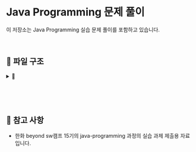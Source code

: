 # Java Programming 문제 풀이

이 저장소는 Java Programming 실습 문제 풀이를 포함하고 있습니다.

<br>

## 📂 파일 구조

<details>
<summary><strong>📂 </strong></summary>

<br>

<details>
<summary><strong>📂 chap01-literal-and-variable </strong></summary>
  
```
📂 chap01-literal-and-variable
 ├── 📂 level01.basic
 │   ├── Application1.java
 │   ├── Application2.java
 └── 📂 level02.normal
     ├── Application1.java
     └── Application2.java
```

</details>

<br>

<details>
<summary><strong>📂 chap03-method-and-api </strong></summary>

```
📂 chap03-method-and-api
 ├── 📂 level01.basic
 │   ├── Calculator.java
 │   └── Application.java
 └── 📂 level02.normal
     ├── RandomMaker.java
     └── Application.java
```

</details>

<br>

<details>
<summary><strong>📂 chap04-control-flow </strong></summary>
 
```
📂 chap04-control-flow
 ├── 📂 section01
 │   ├── 📂 level02.normal
 │   │   ├── Application1.java
 │   │   └── Application2.java
 │   ├── 📂 level03.hard
 │   │   ├── Application1.java
 │   │   └── Application2.java
 │   └── 📂 level04.advanced
 │       ├── Application1.java
 │       └── Application2.java
 └── 📂 section02
     ├── 📂 level02.normal
     │   ├── Application1.java
     │   ├── Application2.java
     │   └── Application3.java
     ├── 📂 level03.hard
     │   ├── Application1.java
     │   ├── Application2.java
     │   └── Application3.java
     └── 📂 level04.advanced
         └── Application1.java
```

</details>


<br>

<details>
<summary><strong>📂 chap05-array </strong></summary>
 
```
📂 chap05-array
 ├── 📂 section01.array
 │   ├── 📂 level02.normal
 │   │   ├── Application1.java
 │   │   └── Application2.java
 │   ├── 📂 level03.hard
 │   │   └── Application1.java
 │   └── 📂 level04.advanced
 │       ├── Application1.java
 │       └── Application2.java
 └── 📂 section02.demensional_array
     └── 📂 level03.hard
         └── Application1.java
```

</details>

<br>


<details>
<summary><strong>📂 chap06-class-and-object </strong></summary>
 
```

📂 chap06-class-and-object
 ├── 📂 level01.basic
 │   ├── 📂 student.model.dto
 │   │   └── StudentDTO.java
 │   └── 📂 student.run
 │       └── Application.java
 └── 📂 level02.normal
     ├── 📂 book.model.dto
     │   └── bookDTO.java
     └── 📂 book.run
         └── Application.java
```

</details>

<br>


<details>
<summary><strong>📂 chap08-polymorphism </strong></summary>
 
```

📂 chap08-polymorphism
 └── 📂 level01.basic
     ├── Shape.java
     ├── ShapeManager.java
     ├── Resizable.java
     ├── Circle.java
     ├── Rectangle.java
     ├── Triangle.java
     └── Application.java
```

</details>


<br>

<details>
<summary><strong>📂 chap09-api </strong></summary>
 
```

📂 chap09-api
 └── 📂 level01.basic
     ├── Application1.java
     └── Application2.java
```
</details>

<br>

<details>
<summary><strong>📂 chap10-exception </strong></summary>
 
```

📂 chap10-exception
 ├── 📂 level01.basic
 │   └── Application1.java
 └── 📂 level02.normal
     └── Application2.java
```

</details>

<br>

<details>
<summary><strong>📂 chap11-io </strong></summary>
 
```

📂 chap11-io
 ├── 📂 level01.basic
 │   ├── Application1.java
 │   └── Application2.java
 └── 📂 level02.normal
     └── Application.java
```

</details>


<br>

<details>
<summary><strong>📂 chap12-generic </strong></summary>
 
```

📂 chap12-generic
 └── 📂 level01.basic
     ├── Application1.java
     └── Application2.java
```

</details>




<br><br><br>

## 📄 실습 문제 내용


<details>
<summary><strong>📁 chap01-literal-and-variable</strong></summary>


<details>
<summary><strong>📂 - Level 01 - Basic</strong></summary>

**📌 문제 개요**

- **패키지:** `com.meowdule.level01.basic`
- **구현 클래스:**
  - `Application1.java`
    - 두 개의 정수를 선언하여 사칙연산을 수행하고 결과 출력
  - `Application2.java`
    - 사각형의 넓이와 둘레를 계산하여 출력
<details>
<summary>🛠 실행 예시</summary>

```
-- 출력 예시 - Application1 --
더하기 결과  : 50
빼기 결과 : -10
곱하기 결과 : 600
나누기한 몫 : 0
나누기한 나머지 : 20
```
```
-- 출력 예시 - Application2 --
면적 : 455.0
둘레 : 97.8
```

</details>

</details>

<br>

<details>

<summary><strong>📂 - Level 02 - Normal</strong></summary>

**📌 문제 개요**

- **패키지:** `com.meowdule.level02.normal`
- **구현 클래스:**
  - `Application1.java`
    - 문자 'a'의 유니코드 값을 출력
  - `Application2.java`
    - 국어, 수학, 영어 점수를 저장하고 총점과 평균을 정수로 변환하여 출력
<details>
<summary>🛠 실행 예시</summary>

```
-- 출력 예시 - Application1 --
문자 a의 unicode : 97
```
```
-- 출력 예시 - Application1 --
총점 : 201
평균 : 67
```

</details>

</details>



</details>

---


<details>
<summary><strong>📁 chap03-method-and-api</strong></summary>


<details>
<summary><strong>📂 - Level 01 - Basic</strong></summary>

**📌 문제 개요**

- **패키지:** `com.greedy.level01.basic`
- **구현 클래스:**
  - `Calculator.java`
    - `checkMethod()`: 메서드 호출 확인용
    - `sum1to10()`: 1부터 10까지의 합 반환
    - `checkMaxNumber(a, b)`: 두 수 중 큰 값 출력
    - `sumTwoNumber(a, b)`: 두 수의 합 반환
    - `minusTwoNumber(a, b)`: 두 수의 차 반환
  - `Application.java`
    - `main()`: `Calculator`의 모든 메서드를 호출하여 결과 출력

📄 **[문제 PDF 보기](pdf/chap03-method-and-api-practice-quiestion.com.greedy.level01.basic.pdf)**

<details>
<summary>🛠 실행 예시</summary>

```
메소드 호출 확인
1부터 10까지의 합 : 55
두 수 중 큰 수는 20이다.
10과 20의 합은 : 30
10과 5의 차는 : 5
```

</details>

</details>

<br>

<details>
<summary><strong>📂 - Level 02 - Normal</strong></summary>

**📌 문제 개요**

- **패키지:** `com.greedy.level02.normal`
- **구현 클래스:**
  - `RandomMaker.java`
    - `randomNumber(min, max)`: 최소값~최대값 범위의 난수 반환
    - `randomUpperAlphabet(length)`: 랜덤 대문자 문자열 반환
    - `rockPaperScissors()`: 가위, 바위, 보 중 하나 반환
    - `tossCoin()`: 동전 앞면 또는 뒷면 반환
  - `Application.java`
    - `main()`: `RandomMaker`의 모든 메서드를 호출하여 결과 출력

📄 **[문제 PDF 보기](pdf/chap03-method-and-api-practice-quiestion.com.greedy.level02.normal.pdf)**

<details>
<summary>🛠 실행 예시:</summary>

```
-35
SLDIBMELEA
가위
앞면
```
</details>

</details>



</details>

---

<details>
<summary><strong>📁 chap04-control-flow</strong></summary>

<details>
<summary><strong>📂 - section01.conditional</strong></summary>

<details>
<summary><strong>📂 - - Level 02 - Normal</strong></summary>

**📌 문제 개요**

- **패키지:** `com.meowdule.section01.conditional.level02.normal`
- **구현 클래스:**
  - `Application1.java`
    - 1~10 사이의 정수 입력 후 홀짝 판별
  - `Application2.java`
    - BMI(신체질량지수) 계산 후 결과 출력

<details>
<summary>🛠 실행 예시</summary>

```
-- 출력 예시 - Applicatoin1 --
1 ~ 10 사이 홀수의 경우 "홀수다."
1 ~ 10 사이 짝수의 경우 "짝수다."

단 1 ~ 10 이외의 정수의 경우 "반드시 1~10 사이의 정수를 입력해야 합니다."
```
```
-- 출력 예시 - Applicatoin2 --
저체중(20 미만)인 경우 "당신은 저체중 입니다.",
정상체중(20이상 25미만)인 경우 "당신은 정상체중 입니다.",
과제충(25이상 30미만)인 경우 "당신은 과체중 입니다.",
비만(30이상)인 경우 "당신은 비만 입니다."
```

</details>



</details>

<br>

<details>
<summary><strong>📂 - - Level 03 - Hard</strong></summary>

**📌 문제 개요**

- **패키지:** `com.meowdule.section01.conditional.level03.Hard`
- **구현 클래스:**
  - `Application1.java`
    - 두 개의 정수와 연산 기호를 입력받아 연산 수행
  - `Application2.java`
    - 입력한 과일 이름에 따른 가격 출력

<details>
<summary>🛠 실행 예시</summary>

```
-- 출력 예시 - Applicatoin1 --
4 + 3 = 7

단, 준비된 연산기호 외의 문자를 입력하는 경우 "입력하신 연산은 없습니다. 프로그램을 종료합니다."
```
```
-- 출력 예시 - Applicatoin2 --
바나나의 가격은 3000원 입니다.

단, 목록에 없는 과일을 입력 시 "준비된 상품이 없습니다."
```

</details>

</details>

<br>

<details>
<summary><strong>📂 - - Level 04 - Advanced</strong></summary>

**📌 문제 개요**

- **패키지:** `com.meowdule.section01.conditional.level04.Advanced`
- **구현 클래스:**
  - `Application1.java`
    - 3과목 점수를 입력받아 합격 여부 판단 및 이유 출력
  - `Application2.java`
    - 영업사원의 급여 계산 프로그램 구현

<details>
<summary>🛠 실행 예시</summary>

```
-- 출력 예시 - Applicatoin1 --
평균 점수 미달로 불합격입니다.
영어 점수 미달로 불합격입니다.
수학 점수 미달로 불합격입니다.
```
```
-- 출력 예시 - Applicatoin2 --
======================
매출액 : 20000000
보너스율 : 1%
월 급여 : 3000000
보너스 금액 : 200000
======================
총 급여 : 3200000
```

</details>

</details>

</details>

<br>

<details>
<summary><strong>📂 - section02.looping_and_branching</strong></summary>

<details>
<summary><strong>📂 - - Level 02 - Normal</strong></summary>

**📌 문제 개요**

- **패키지:** `com.meowdule.section02.looping_and_branching.level02.Normal`
- **구현 클래스:**
  - `Application1.java`
    - 입력된 문자열을 한 글자씩 출력
  - `Application2.java`
    - 알파벳 'a'부터 'z'까지 차례로 출력
  - `Application3.java`
    - 정수를 입력받아 홀짝에 따라 '수박수박' 패턴 출력

<details>
<summary>🛠 실행 예시</summary>

```
-- 출력 예시 - Applicatoin1 --
0 : a
1 : p
2 : p
3 : l
4 : e
```
```
-- 출력 예시 - Applicatoin2 --
abcdefghijklmnopqrstuvwxyz
```
```
-- 출력 예시 - Applicatoin2 --
수박수박수
```

</details>

</details>

<br>

<details>
<summary><strong>📂 - - Level 03 - Hard</strong></summary>

**📌 문제 개요**

- **패키지:** `com.meowdule.section02.looping_and_branching.level03.Hard`
- **구현 클래스:**
  - `Application1.java`
    - 입력한 정수가 소수인지 판별
  - `Application2.java`
    - 1~100 사이 난수 맞추기 게임 구현
  - `Application3.java`
    - 문자열과 검색할 문자 입력 후 해당 문자의 개수 출력

<details>
<summary>🛠 실행 예시</summary>

```
-- 출력 예시 - Applicatoin1 --
소수인 경우 "소수다."
소수가 아닌 경우 "소수가 아니다."

단, 2보다 큰 정수가 아닌 경우 "잘못 입력하셨습니다. 다시 입력하세요."
```
```
-- 출력 예시 - Applicatoin2 --
정수를 입력하세요 : 5
입력하신 정수보다 작습니다.
정수를 입력하세요 : 3
입력하신 정수보다 큽니다.
정수를 입력하세요 : 4
정답입니다. 3회만에 정답을 맞추셨습니다.
```
```
-- 출력 예시 - Applicatoin2 --
포함된 갯수 : 2개

단, 문자열에 영문자가 아닌 문자가 섞여 있는 경우에는
    검색할 문자를 입력받지 않고 "영문자가 아닌 문자가 포함되어 있습니다."
```

</details>


</details>

<br>

<details>
<summary><strong>📂 - - Level 04 - Advanced</strong></summary>

**📌 문제 개요**

- **패키지:** `com.meowdule.section02.looping_and_branching.level04.Advanced`
- **구현 클래스:**
  - `Application1.java`
    - 시저 암호 알고리즘 구현
      - 어떤 문장의 각 알파벳을 일정한 거리만큼 밀어서 다른 알파벳으로 바꾸는 암호화 방식을 시저 암호라고 합니다.

<details>
<summary>🛠 실행 예시</summary>

```
-- 출력 예시 - Applicatoin1 --
e F d
```


</details>

</details>

</details>

</details>

---

<details>
<summary><strong>📁 chap05-array</strong></summary>

<details>
<summary><strong>📂 - section01.array</strong></summary>

<details>
<summary><strong>📂 - - Level 02 - Normal</strong></summary>

**📌 문제 개요**

- **패키지:** `com.meowdule.section01.array.level02.normal`
- **구현 클래스:**
  - `Application1.java`
    - 문자열을 입력받아 문자 배열로 변환한 후 특정 문자의 개수를 찾는 프로그램
  - `Application2.java`
    - 주민등록번호를 입력받아 성별 자리 이후부터 *로 마스킹하는 프로그램

<details>
<summary>🛠 실행 예시</summary>

```
-- 출력 예시 - Applicatoin1 --
문자열을 하나 입력하세요 : helloworld 
검색할 문자를 입력하세요 : l 
입력하신 문자열 helloworld에서 찾으시는 문자 l은 3개 입니다.
```
```
-- 출력 예시 - Applicatoin2 --
주민등록번호를 입력하세요 : 990101-1234567 
990101-1******
```

</details>



</details>

<br>

<details>
<summary><strong>📂 - - Level 03 - Hard</strong></summary>

**📌 문제 개요**

- **패키지:** `com.meowule.section01.array.level03.hard`
- **구현 클래스:**
  - `Application1.java`
    - 홀수인 양의 정수를 입력받아 배열을 할당하고 대칭 형태의 값을 저장 후 출력

<details>
<summary>🛠 실행 예시</summary>

```
-- 출력 예시 - Applicatoin1 --
홀수인 양의 정수를 입력하세요 : 7 
1 2 3 4 3 2 1

단, 홀수가 아닌 수를 입력할 경우 "양수 혹은 홀수만 입력해야 합니다."
```
```
-- 출력 예시 - Applicatoin2 --

```

</details>

</details>

<br>

<details>
<summary><strong>📂 - - Level 04 - Advanced</strong></summary>

**📌 문제 개요**

- **패키지:** `com.meowdule.section01.array.level04.advanced`
- **구현 클래스:**
  - `Application1.java`
    - 중복되지 않는 1~45 사이의 랜덤한 6개 숫자를 생성하고 정렬하여 출력하는 로또 번호 생성기
  - `Application2.java`
    - 숫자 야구게임 구현 (4자리 중복 없는 숫자를 맞추는 게임)

<details>
<summary>🛠 실행 예시</summary>

```
-- 출력 예시 - Applicatoin1 --
3 7 15 21 35 42
```
```
-- 출력 예시 - Applicatoin2 --
10회 남으셨습니다. 
4자리 숫자를 입력하세요 : 1234 
아쉽네요 0S 2B 입니다. 
9회 남으셨습니다. 
4자리 숫자를 입력하세요 : 7416 
정답입니다.

단, 4자리 숫자 이외 입력의 경우 "4자리 숫자를 입력해야 합니다."
```

</details>

</details>

</details>

<br>

<details>
<summary><strong>📂 - section02.demensional_array</strong></summary>


<details>
<summary><strong>📂 - - Level 03 - Hard</strong></summary>

**📌 문제 개요**

- **패키지:** `com.meowdule.section02.demensional_array.level03.hard`
- **구현 클래스:**
  - `Application1.java`
    - 가로, 세로 길이를 입력받아 랜덤한 알파벳 대문자로 채운 2차원 배열을 생성 후 출력

<details>
<summary>🛠 실행 예시</summary>

```
-- 출력 예시 - Applicatoin1 --
 가로 행의 수를 입력하세요 : 5 
 세로 열의 수를 입력하세요 : 4

F H Z G W F O T O R X V W H J X W S S J

단 1 ~ 10 이외의 정수 입력의 경우 " 반드시 1~10까지의 정수를 입력해야 합니다. 다시 입력하세요."
```


</details>


</details>

<br>

</details>

</details>

---

<details>
<summary><strong>📁 chap06-class-and-object</strong></summary>

<details>
<summary><strong>📂 - level01.basic-student</strong></summary>

**📌 문제 개요**

- **패키지:** `com.greedy.level01.basic.student`
- **구현 클래스:**
  - `StudentDTO.java`
    - `StudentDTO()`: 기본 생성자
    - `StudentDTO(grade, classroom, name, kor, eng, math)`: 학생 정보 초기화 생성자
    - `getInformation()`: 학생 정보 및 평균 점수 출력
  - `Application.java`
    - `main()`: 최대 10명의 학생 정보를 입력받아 출력

📄 **[문제 PDF 보기](pdf/chap06-class-and-object-practice-2.pdf)**

<details>
<summary>🛠 실행 예시</summary>

```
-- 출력 예시 - Applicatoin --
학년 : 1 
반 : 5 
이름 : 홍길동 
국어점수 : 40 
영어점수 : 60 
수학점수 : 70 
계속 추가할 겁니까 ? (y/n) : y

학년 : 2 
반 : 1 
이름 : 김말똥 
국어점수 : 70 
영어점수 : 80 
수학점수 : 100 
계속 추가할 겁니까 ? (y/n) : y

학년=1, 반=5, 이름=홍길동, 국어=40, 영어=60, 수학=70, 평균=56 
학년=2, 반=1, 이름=김말똥, 국어=70, 영어=80, 수학=100, 평균=83 
학년=3, 반=3, 이름=강경순, 국어=100, 영어=75, 수학=86, 평균=87
```

</details>



</details>

<br>

<details>
<summary><strong>📂 - level02.normal-book</strong></summary>


**📌 문제 개요**

- **패키지:** `com.greedy.level02.normal.book`
- **구현 클래스:**
  - `BookDTO.java`
    - `BookDTO()`: 기본 생성자
    - `BookDTO(title, publisher, author)`: 3개 필드 초기화 생성자
    - `BookDTO(title, publisher, author, price, discountRate)`: 모든 필드 초기화 생성자
    - `setters / getters`: 필드 값 수정 및 반환
    - `printInformation()`: 필드 값 출력
  - `Application.java`
    - `main()`: `BookDTO`의 모든 메서드를 호출하여 결과 출력

📄 **[문제 PDF 보기](pdf/chap06-class-and-object-practice-1.pdf)**

<details>
<summary>🛠 실행 예시</summary>

```
-- 출력 예시 - Applicatoin --
null, null, null, 0, 0.0 
자바의 정석, 도우출판, 남궁성, 0, 0.0 
홍길동전, 활빈당, 허균, 5000000, 0.5

```


</details>


</details>

<br>

</details>


---

<details>
<summary><strong>📁 chap08-polymorphism </strong></summary>


<details>
<summary><strong>📂 - Level 01 - Basic</strong></summary>

**📌 문제 개요**

- **패키지:** `com.meowdule.level01.basic`
- **구현 클래스:**
  - `Shape.java`
    - `calculateArea()`: 도형의 넓이 계산 메소드 (추상 메소드)
    - `calculatePerimeter()`: 도형의 둘레 계산 메소드 (추상 메소드)
  - `Resizable.java`
    - `resize(double factor)`: 도형의 모든 속성을 인자만큼 곱해 크기를 조정하는 메소드
  - `Circle.java`
    - Shape 추상 클래스를 상속받고 Resizable 인터페이스를 구현하는 클래스
    - 속성: `radius` (반지름)
  - `Rectangle.java`
    - Shape 추상 클래스를 상속받고 Resizable 인터페이스를 구현하는 클래스
    - 속성: `width` (너비), `height` (높이)
  - `Triangle.java`
    - Shape 추상 클래스를 상속받고 Resizable 인터페이스를 구현하는 클래스
    - 속성: `base` (밑변), `height` (높이), `side1` (첫 번째 변), `side2` (두 번째 변), `side3` (세 번째 변)
  - `ShapeManager.java`
    - `addShape(Shape shape)`: 배열에 도형 추가 (배열 크기가 부족하면 2배로 확장하여 추가)
    - `removeShape(Shape shape)`: 배열에서 도형을 찾아 제거하고, 빈 인덱스를 없애기 위해 뒤쪽 도형을 앞으로 당김
    - `printAllShapes()`: 저장된 모든 도형의 이름, 넓이, 둘레를 출력
    - `getTotalArea()`: 저장된 모든 도형의 넓이 총합을 반환
    - `getTotalPerimeter()`: 저장된 모든 도형의 둘레 총합을 반환
  - `Application.java`
    - `main()`: 도형 객체(Circle, Rectangle, Triangle)를 생성 및 추가하고, 도형 정보 출력, 크기 조정 후 재출력, 도형 삭제 후 재출력하여 결과를 확인

<details>
<summary>🛠 실행 예시</summary>

```
===== 모든 도형 출력 =====
Shape: Circle
Area: 78.53981633974483
Perimeter: 31.41592653589793
Shape: Rectangle
Area: 20.0
Perimeter: 18.0
Shape: Triangle
Area: 6.0
Perimeter: 12.0
총 넓이 출력 : 104.53981633974483
총 둘레 출력 : 61.41592653589793
===== 크기 조정 후 모든 도형 출력 =====
Shape: Circle
Area: 314.1592653589793
Perimeter: 62.83185307179586
Shape: Rectangle
Area: 80.0
Perimeter: 36.0
Shape: Triangle
Area: 24.0
Perimeter: 24.0
총 넓이 출력 : 418.1592653589793
총 둘레 출력 : 122.83185307179586
===== Circle 삭제 후 모든 도형 출력 =====
Shape: Rectangle
Area: 80.0
Perimeter: 36.0
Shape: Triangle
Area: 24.0
Perimeter: 24.0
총 넓이 출력 : 104.0
총 둘레 출력 : 60.0
```

</details>

</details>

</details>

---

<details>
<summary><strong>📁 chap09-api</strong></summary>


<details>
<summary><strong>📂 - Level 01 - Basic</strong></summary>

**📌 문제 개요**

- **패키지:** `com.meowdule.level01.basic`
- **구현 클래스:**
- **구현 클래스:**
  - `Application1.java`
    - 사용자로부터 입력받은 텍스트에서 공백을 기준으로 단어를 분리한 후, <br> 각 단어의 첫 글자를 대문자로 변환하여 변환된 문자열과 전체 단어 개수를 출력 <br>(String과 StringBuilder 활용)
  - `Application2.java`
    - 사용자로부터 입력받은 텍스트에서 영문자만 대소문자 구분 없이 단어의 빈도를 계산한 후, <br>각 단어의 빈도와 가장 자주 등장하는 단어(및 등장 횟수)를 출력 <br>(String과 StringBuilder 활용)

<details>
<summary>🛠 실행 예시</summary>

```
-- 출력 예시 - Application1 --
문자열 입력 : I will be a good developer.
변환된 문자열: I Will Be A Good Developer.
총 단어 개수: 6
```
```
-- 출력 예시 - Application2 --
문자열 입력 : hello world Hello everyone! 안녕하세요 반갑습니다
===== 단어 빈도 =====
hello: 2
world: 1
everyone: 1
가장 빈도 높은 단어 : hello (2 번)
```

</details>

</details>

</details>

---

<details>
<summary><strong>📁 chap10-exception</strong></summary>

<details>
<summary><strong>📂 - Level 01 - Basic</strong></summary>

### 📌 여러 예외 처리

- **패키지:** `com.ohgiraffers.level01.basic`
- **구현 클래스:**
  - `Application1.java`
    - 사용자로부터 두 개의 정수를 입력받아 나눗셈을 수행하는 프로그램을 작성
    - 정수가 아닌 값을 입력받을 경우와 나누는 수가 0일 경우의 예외 처리
    - 마지막에는 항상 실행되는 메시지를 출력

<details>
<summary>🛠 실행 예시</summary>

```
----- 입출력 예시 1 -----
분자 입력 : 10
분모 입력 : 2

결과 : 5
실행이 완료되었습니다.

----- 입출력 예시 2 -----
분자 입력 : 십

오류 : 유효한 정수를 입력하세요.
실행이 완료되었습니다.

----- 입출력 예시 3 -----
분자 입력 : 10
분모 입력 : 0

오류 : 0으로 나누는 것은 허용되지 않습니다.
실행이 완료되었습니다.
```

</details>

</details>

<br>

<details>
<summary><strong>📂 - Level 02 - Normal</strong></summary>

### 📌 사용자 정의 예외

- **패키지:** `com.ohgiraffers.level01.basic`
- **구현 클래스:**
  - `Application2.java`
    - 생년월일을 입력 받아 만 20세 미만일 경우 `InvalidAgeException` 사용자 정의 예외 발생

<details>
<summary>🛠 실행 예시</summary>

```
----- 입출력 예시 1 -----
생년월일 입력 (yyyy-MM-dd 양식으로 작성) : 2014-05-05

만 20세 미만은 입장 불가입니다.

----- 입출력 예시 2 -----
생년월일 입력 (yyyy-MM-dd 양식으로 작성) : 1994-05-05

입장하셔도 됩니다.

----- 입출력 예시 3 -----
생년월일 입력 (yyyy-MM-dd 양식으로 작성) : 2000-14-15

날짜 양식을 잘못 입력하셨습니다.
```

</details>

</details>

</details>

---

<details>
<summary><strong>📁 chap11-io</strong></summary>

<details>
<summary><strong>📂 - Level 01 - Basic</strong></summary>

### 📌 파일 읽기 예외 처리

- **패키지:** `com.ohgiraffers.level01.basic`
- **구현 클래스:**
  - `Application1.java`
    - 사용자로부터 파일 이름을 입력받아 해당 파일을 읽고 내용을 출력하는 프로그램 작성
    - 파일이 존재하지 않을 경우 예외 처리
  - `Application2.java`
    - 사용자로부터 입력받은 파일의 내용을 읽어 새로운 파일에 복사하는 프로그램 작성
    - 원본 파일이 존재하지 않을 경우 예외 처리

<details>
<summary>🛠 실행 예시</summary>

```
----- Application1 입출력 예시 -----
----- 입출력 예시 1 -----
파일 이름을 입력하세요 : hello.txt

===== 파일 내용 출력 =====
안녕하세요. 반갑습니다. 제 이름은 홍길동입니다.

----- 입출력 예시 2 -----
파일 이름을 입력하세요 : unknown.txt

오류 : 해당 이름을 가진 파일이 없습니다.
```
```
----- Application2 입출력 예시 -----
----- 입출력 예시 1 -----
원본 파일의 이름을 입력하세요 : origin.txt
복사 파일의 이름을 입력하세요 : copy.txt

파일 복사가 성공적으로 완료 되었습니다.

----- 입출력 예시 2 -----
원본 파일의 이름을 입력하세요 : origin2.txt
복사 파일의 이름을 입력하세요 : copy2.txt

오류 : origin2.txt (지정된 파일을 찾을 수 없습니다)
```

</details>

</details>

<br>

<details>
<summary><strong>📂 - Level 02 - Normal</strong></summary>

### 📌 파일 병합

- **패키지:** `com.ohgiraffers.level02.normal`
- **구현 클래스:**
  - `Application.java`
    - 여러 개의 텍스트 파일을 하나의 파일로 병합하는 프로그램 작성
    - `BufferedReader`와 `BufferedWriter` 사용

<details>
<summary>🛠 실행 예시</summary>

```
병합할 파일의 개수 입력 : 3
1 번째 파일 이름 입력 : test.txt
2 번째 파일 이름 입력 : test2.txt
3 번째 파일 이름 입력 : test3.txt
병합 될 파일명 입력 : result.txt
파일 병합이 완료 되었습니다.
```
```
병합할 파일의 개수 입력 : 2
1 번째 파일 이름 입력 : test.txt
2 번째 파일 이름 입력 : test4.txt
병합 될 파일명 입력 : result.txt
오류 : test4.txt (지정된 파일을 찾을 수 없습니다)
```

</details>

</details>

</details>

---

<details>
<summary><strong>📁 chap12-generic</strong></summary>


<details>
<summary><strong>📂 - Level 01 - Basic</strong></summary>

### 📌 제네릭 메서드 작성

- **패키지:** `com.ohgiraffers.level01.normal`
- **구현 클래스:**
  - `Application1.java`
    - 두 개의 요소를 교환하는 제네릭 메서드 `swap`을 작성
    - 배열과 교환할 인덱스 두 개를 매개변수로 받아 처리
  - `Application2.java`
    - `Number` 타입 또는 그 하위 타입만 허용하는 `sum` 메서드 작성
    - 배열을 매개변수로 받아 해당 요소들의 합계를 반환하도록 구현
    - `Number` 하위 타입이 아닌 경우 컴파일 에러 발생 확인

<details>
<summary>🛠 실행 예시</summary>

```
----- Applicatoin1.java -----
swap 전 : [1, 2, 3, 4, 5]
swap 후 : [1, 4, 3, 2, 5]

swap 전 : [A, B, C, D]
swap 후 : [C, B, A, D]
```
```
----- Applicatoin2.java -----
Integer 합계 : 15
Double 합계 : 6.6
```  

</details>

</details>

</details>

</details>




<br><br><br>

## 📌 참고 사항

- 한화 beyond sw캠프 15기의 java-programming 과정의 실습 과제 제출용 자료 입니다.

